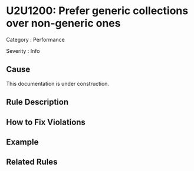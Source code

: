 # U2U1200: Prefer generic collections over non-generic ones

Category : Performance

Severity : Info

## Cause

This documentation is under construction.

## Rule Description



## How to Fix Violations



## Example



## Related Rules
